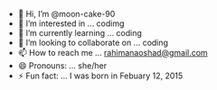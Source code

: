 - 👋 Hi, I’m @moon-cake-90
- 👀 I’m interested in ... codimg
- 🌱 I’m currently learning ... coding
- 💞️ I’m looking to collaborate on ... coding
- 📫 How to reach me ... rahimanaoshad@gmail.com
- 😄 Pronouns: ... she/her
- ⚡ Fun fact: ... I was born in Febuary 12, 2015

<!---
moon-cake-90/moon-cake-90 is a ✨ special ✨ repository because its `README.md` (this file) appears on your GitHub profile.
You can click the Preview link to take a look at your changes.
--->
